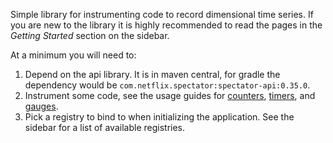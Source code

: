 Simple library for instrumenting code to record dimensional time series. If
you are new to the library it is highly recommended to read the pages in the
*Getting Started* section on the sidebar.

At a minimum you will need to:

1. Depend on the api library. It is in maven central, for gradle the dependency
   would be `com.netflix.spectator:spectator-api:0.35.0`.
2. Instrument some code, see the usage guides for [counters](Counter-Usage),
   [timers](Timer-Usage), and [gauges](Gauge-Usage).
3. Pick a registry to bind to when initializing the application. See the sidebar
   for a list of available registries.
